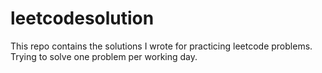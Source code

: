 # leetcodesolution
This repo contains the solutions I wrote for practicing leetcode problems.
Trying to solve one problem per working day.
